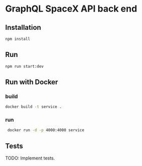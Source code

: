 # GraphQL SpaceX API back end

## Installation

```bash
npm install
```

## Run

```bash
npm run start:dev
```

## Run with Docker

### build

```bash
docker build -t service .
```

### run

```bash
 docker run -d -p 4000:4000 service
```

## Tests

TODO: Implement tests.
